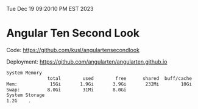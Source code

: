 Tue Dec 19 09:20:10 PM EST 2023

# Angular Ten Second Look

Code: https://github.com/kusl/angulartensecondlook

Deployment: https://github.com/angularten/angularten.github.io

```bash
System Memory
               total        used        free      shared  buff/cache   available
Mem:            15Gi       1.9Gi       3.9Gi       232Mi        10Gi        13Gi
Swap:          8.0Gi        31Mi       8.0Gi
System Storage
1.2G	.
